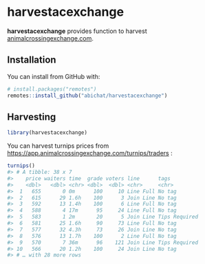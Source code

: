 
<!-- README.md is generated from README.Rmd. Please edit that file -->

# harvestacexchange

<!-- badges: start -->

<!-- badges: end -->

**harvestacexchange** provides function to harvest
[animalcrossingexchange.com](https://app.animalcrossingexchange.com).

## Installation

You can install from GitHub with:

``` r
# install.packages("remotes")
remotes::install_github("abichat/harvestacexchange")
```

## Harvesting

``` r
library(harvestacexchange)
```

You can harvest turnips prices from
<https://app.animalcrossingexchange.com/turnips/traders> :

``` r
turnips()
#> # A tibble: 38 x 7
#>    price waiters time  grade voters line      tags         
#>    <dbl>   <dbl> <chr> <dbl>  <dbl> <chr>     <chr>        
#>  1   655       0 0m      100     10 Line Full No tag       
#>  2   615      29 1.6h    100      3 Join Line No tag       
#>  3   592      13 1.4h    100      6 Line Full No tag       
#>  4   588       4 17m      95     24 Line Full No tag       
#>  5   583       1 2m       20      5 Join Line Tips Required
#>  6   581      25 1.6h     90     73 Line Full No tag       
#>  7   577      32 4.3h     73     26 Join Line No tag       
#>  8   576      13 1.7h    100      2 Line Full No tag       
#>  9   570       7 36m      96    121 Join Line Tips Required
#> 10   566      20 1.2h    100     24 Join Line No tag       
#> # … with 28 more rows
```
